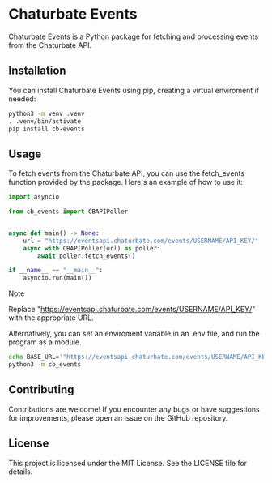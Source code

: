# Chaturbate Events

Chaturbate Events is a Python package for fetching and processing events from the Chaturbate API.

## Installation

You can install Chaturbate Events using pip, creating a virtual enviroment if needed:

```bash
python3 -m venv .venv
. .venv/bin/activate
pip install cb-events
```

## Usage

To fetch events from the Chaturbate API, you can use the fetch_events function provided by the package. Here's an example of how to use it:

```python
import asyncio

from cb_events import CBAPIPoller


async def main() -> None:
    url = "https://eventsapi.chaturbate.com/events/USERNAME/API_KEY/"
    async with CBAPIPoller(url) as poller:
        await poller.fetch_events()

if __name__ == "__main__":
    asyncio.run(main())

```

> [!NOTE]
> Replace "https://eventsapi.chaturbate.com/events/USERNAME/API_KEY/" with the appropriate URL.

Alternatively, you can set an enviroment variable in an .env file, and run the program as a module.

```bash
echo BASE_URL='"https://eventsapi.chaturbate.com/events/USERNAME/API_KEY"' >> ./.env
python3 -m cb_events
```

## Contributing

Contributions are welcome! If you encounter any bugs or have suggestions for improvements, please open an issue on the GitHub repository.

## License

This project is licensed under the MIT License. See the LICENSE file for details.